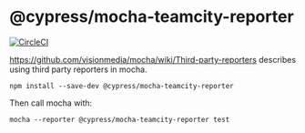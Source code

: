 # @cypress/mocha-teamcity-reporter

[![CircleCI](https://circleci.com/gh/cypress-io/mocha-teamcity-reporter.svg?style=svg)](https://circleci.com/gh/cypress-io/mocha-teamcity-reporter)

https://github.com/visionmedia/mocha/wiki/Third-party-reporters describes using third party reporters in mocha.

```
npm install --save-dev @cypress/mocha-teamcity-reporter
```

Then call mocha with:

`mocha --reporter @cypress/mocha-teamcity-reporter test`
